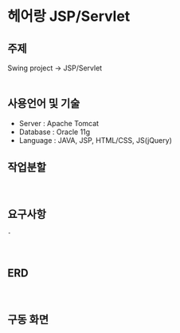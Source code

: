 # 헤어랑 JSP/Servlet

## 주제
Swing project -> JSP/Servlet
<br><br>

## 사용언어 및 기술 
- Server : Apache Tomcat
- Database : Oracle 11g
- Language : JAVA, JSP, HTML/CSS, JS(jQuery)

## 작업분할

<br>

## 요구사항 
```
- 
```
<br>

## ERD

<br>

## 구동 화면
